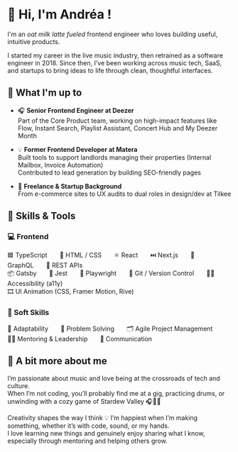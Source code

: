 # 👋 Hi, I'm Andréa !

I'm an *oat milk latte fueled* frontend engineer who loves building useful, intuitive products.

I started my career in the live music industry, then retrained as a software engineer in 2018. Since then, I’ve been working across music tech, SaaS, and startups to bring ideas to life through clean, thoughtful interfaces.


## 💼 What I'm up to

- 🎧 **Senior Frontend Engineer at Deezer**  
Part of the Core Product team, working on high-impact features like Flow, Instant Search, Playlist Assistant, Concert Hub and My Deezer Month

- 💡 **Former Frontend Developer at Matera**  
Built tools to support landlords managing their properties (Internal Mailbox, Invoice Automation)  
Contributed to lead generation by building SEO-friendly pages

- 🔧 **Freelance & Startup Background**  
From e-commerce sites to UX audits to dual roles in design/dev at Tilkee  


## 🧠 Skills & Tools

### 💻 Frontend
🟦 TypeScript  🎨 HTML / CSS  ⚛️ React  ⏭️ Next.js  🔮 GraphQL  🔁 REST APIs  
📦 Gatsby  🧪 Jest  🧪 Playwright  🧰 Git / Version Control  🧑‍🦽 Accessibility (a11y)  
🎞️ UI Animation (CSS, Framer Motion, Rive)

### 🤝 Soft Skills
🔄 Adaptability  🧩 Problem Solving  🗂️ Agile Project Management  
🧑‍🏫 Mentoring & Leadership  💬 Communication


## 🎵 A bit more about me

I’m passionate about music and love being at the crossroads of tech and culture.  
When I’m not coding, you’ll probably find me at a gig, practicing drums, or unwinding with a cozy game of Stardew Valley 🎧🥁🌱

Creativity shapes the way I think 💡 I’m happiest when I’m making something, whether it’s with code, sound, or my hands.  
I love learning new things and genuinely enjoy sharing what I know, especially through mentoring and helping others grow.



<!--
**ndrplm/ndrplm** is a ✨ _special_ ✨ repository because its `README.md` (this file) appears on your GitHub profile.

Here are some ideas to get you started:

- 🔭 I’m currently working on ...
- 🌱 I’m currently learning ...
- 👯 I’m looking to collaborate on ...
- 🤔 I’m looking for help with ...
- 💬 Ask me about ...
- 📫 How to reach me: ...
- 😄 Pronouns: ...
- ⚡ Fun fact: ...
-->
